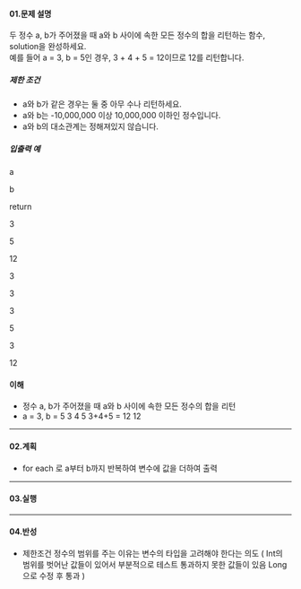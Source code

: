 #### 01.문제 설명

두 정수 a, b가 주어졌을 때 a와 b 사이에 속한 모든 정수의 합을 리턴하는 함수, solution을 완성하세요.  
예를 들어 a = 3, b = 5인 경우, 3 + 4 + 5 = 12이므로 12를 리턴합니다.

##### 제한 조건

-   a와 b가 같은 경우는 둘 중 아무 수나 리턴하세요.
-   a와 b는 -10,000,000 이상 10,000,000 이하인 정수입니다.
-   a와 b의 대소관계는 정해져있지 않습니다.

##### 입출력 예

a

b

return

3

5

12

3

3

3

5

3

12

#### 이해
- 정수 a, b가 주어졌을 때 a와 b 사이에 속한 모든 정수의 합을 리턴
-  a = 3, b = 5
	3 4 5
	3+4+5 = 12
	12

---
#### 02.계획
- for each 로 a부터 b까지 반복하여 변수에 값을 더하여 출력

---
#### 03.실행

----
#### 04.반성
- 제한조건 정수의 범위를 주는 이유는 변수의 타입을 고려해야 한다는 의도 ( Int의 범위를 벗어난 값들이 있어서 부분적으로 테스트 통과하지 못한 값들이 있음 Long으로 수정 후 통과 )


<!--stackedit_data:
eyJoaXN0b3J5IjpbLTE4NDgzNjk3MzQsMTU2MTY4MTc5OV19
-->